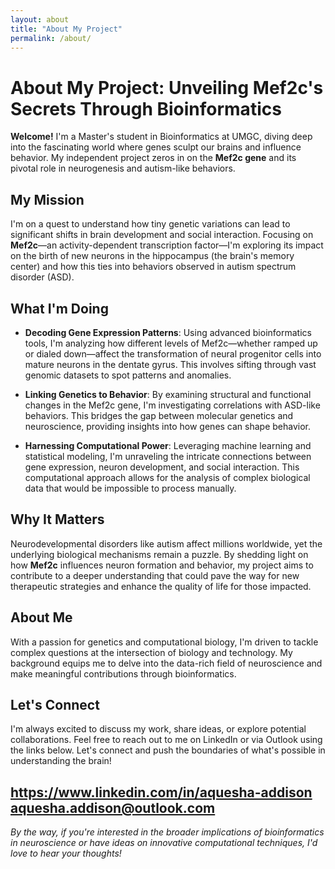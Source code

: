 ```yaml
---
layout: about
title: "About My Project"
permalink: /about/
---
```


# About My Project: Unveiling Mef2c's Secrets Through Bioinformatics

**Welcome!** I'm a Master's student in Bioinformatics at UMGC, diving deep into the fascinating world where genes sculpt our brains and influence behavior. My independent project zeros in on the **Mef2c gene** and its pivotal role in neurogenesis and autism-like behaviors.

## My Mission

I'm on a quest to understand how tiny genetic variations can lead to significant shifts in brain development and social interaction. Focusing on **Mef2c**—an activity-dependent transcription factor—I'm exploring its impact on the birth of new neurons in the hippocampus (the brain's memory center) and how this ties into behaviors observed in autism spectrum disorder (ASD).

## What I'm Doing

- **Decoding Gene Expression Patterns**: Using advanced bioinformatics tools, I'm analyzing how different levels of Mef2c—whether ramped up or dialed down—affect the transformation of neural progenitor cells into mature neurons in the dentate gyrus. This involves sifting through vast genomic datasets to spot patterns and anomalies.

- **Linking Genetics to Behavior**: By examining structural and functional changes in the Mef2c gene, I'm investigating correlations with ASD-like behaviors. This bridges the gap between molecular genetics and neuroscience, providing insights into how genes can shape behavior.

- **Harnessing Computational Power**: Leveraging machine learning and statistical modeling, I'm unraveling the intricate connections between gene expression, neuron development, and social interaction. This computational approach allows for the analysis of complex biological data that would be impossible to process manually.

## Why It Matters

Neurodevelopmental disorders like autism affect millions worldwide, yet the underlying biological mechanisms remain a puzzle. By shedding light on how **Mef2c** influences neuron formation and behavior, my project aims to contribute to a deeper understanding that could pave the way for new therapeutic strategies and enhance the quality of life for those impacted.

## About Me

With a passion for genetics and computational biology, I'm driven to tackle complex questions at the intersection of biology and technology. My background equips me to delve into the data-rich field of neuroscience and make meaningful contributions through bioinformatics.

## Let's Connect

I'm always excited to discuss my work, share ideas, or explore potential collaborations. Feel free to reach out to me on LinkedIn or via Outlook using the links below. Let's connect and push the boundaries of what's possible in understanding the brain!

https://www.linkedin.com/in/aquesha-addison
aquesha.addison@outlook.com
---

*By the way, if you're interested in the broader implications of bioinformatics in neuroscience or have ideas on innovative computational techniques, I'd love to hear your thoughts!*

